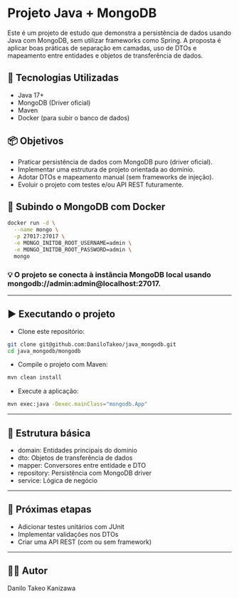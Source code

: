 # Projeto Java + MongoDB

Este é um projeto de estudo que demonstra a persistência de dados usando Java com MongoDB, sem utilizar frameworks como Spring. A proposta é aplicar boas práticas de separação em camadas, uso de DTOs e mapeamento entre entidades e objetos de transferência de dados.

## 🚀 Tecnologias Utilizadas

- Java 17+
- MongoDB (Driver oficial)
- Maven
- Docker (para subir o banco de dados)

## 📦 Objetivos

- Praticar persistência de dados com MongoDB puro (driver oficial).
- Implementar uma estrutura de projeto orientada ao domínio.
- Adotar DTOs e mapeamento manual (sem frameworks de injeção).
- Evoluir o projeto com testes e/ou API REST futuramente.

## 🐳 Subindo o MongoDB com Docker

```bash
docker run -d \
  --name mongo \
  -p 27017:27017 \
  -e MONGO_INITDB_ROOT_USERNAME=admin \
  -e MONGO_INITDB_ROOT_PASSWORD=admin \
  mongo
```

### 💡 O projeto se conecta à instância MongoDB local usando mongodb://admin:admin@localhost:27017.

---

## ▶️ Executando o projeto

- Clone este repositório:
```bash
git clone git@github.com:DaniloTakeo/java_mongodb.git
cd java_mongodb/mongodb
```

- Compile o projeto com Maven:

```bash
mvn clean install
```

- Execute a aplicação:

```bash
mvn exec:java -Dexec.mainClass="mongodb.App"
```

---

## 🧱 Estrutura básica

- domain: Entidades principais do domínio
- dto: Objetos de transferência de dados
- mapper: Conversores entre entidade e DTO
- repository: Persistência com MongoDB driver
- service: Lógica de negócio

--- 

## 🔧 Próximas etapas

- Adicionar testes unitários com JUnit
- Implementar validações nos DTOs
- Criar uma API REST (com ou sem framework)

---

## 👨‍💻 Autor
Danilo Takeo Kanizawa

